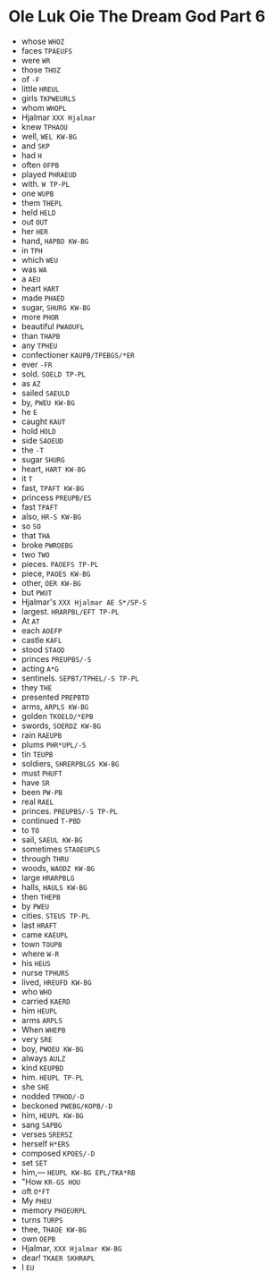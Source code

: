 # Ole Luk Oie The Dream God Part 6

* whose `WHOZ`
* faces `TPAEUFS`
* were `WR`
* those `THOZ`
* of `-F`
* little `HREUL`
* girls `TKPWEURLS`
* whom `WHOPL`
* Hjalmar `XXX Hjalmar`
* knew `TPHAOU`
* well, `WEL KW-BG`
* and `SKP`
* had `H`
* often `OFPB`
* played `PHRAEUD`
* with. `W TP-PL`
* one `WUPB`
* them `THEPL`
* held `HELD`
* out `OUT`
* her `HER`
* hand, `HAPBD KW-BG`
* in `TPH`
* which `WEU`
* was `WA`
* a `AEU`
* heart `HART`
* made `PHAED`
* sugar, `SHURG KW-BG`
* more `PHOR`
* beautiful `PWAOUFL`
* than `THAPB`
* any `TPHEU`
* confectioner `KAUPB/TPEBGS/*ER`
* ever `-FR`
* sold. `SOELD TP-PL`
* as `AZ`
* sailed `SAEULD`
* by, `PWEU KW-BG`
* he `E`
* caught `KAUT`
* hold `HOLD`
* side `SAOEUD`
* the `-T`
* sugar `SHURG`
* heart, `HART KW-BG`
* it `T`
* fast, `TPAFT KW-BG`
* princess `PREUPB/ES`
* fast `TPAFT`
* also, `HR-S KW-BG`
* so `SO`
* that `THA`
* broke `PWROEBG`
* two `TWO`
* pieces. `PAOEFS TP-PL`
* piece, `PAOES KW-BG`
* other, `OER KW-BG`
* but `PWUT`
* Hjalmar's `XXX Hjalmar AE S*/SP-S`
* largest. `HRARPBL/EFT TP-PL`
* At `AT`
* each `AOEFP`
* castle `KAFL`
* stood `STAOD`
* princes `PREUPBS/-S`
* acting `A*G`
* sentinels. `SEPBT/TPHEL/-S TP-PL`
* they `THE`
* presented `PREPBTD`
* arms, `ARPLS KW-BG`
* golden `TKOELD/*EPB`
* swords, `SOERDZ KW-BG`
* rain `RAEUPB`
* plums `PHR*UPL/-S`
* tin `TEUPB`
* soldiers, `SHRERPBLGS KW-BG`
* must `PHUFT`
* have `SR`
* been `PW-PB`
* real `RAEL`
* princes. `PREUPBS/-S TP-PL`
* continued `T-PBD`
* to `TO`
* sail, `SAEUL KW-BG`
* sometimes `STAOEUPLS`
* through `THRU`
* woods, `WAODZ KW-BG`
* large `HRARPBLG`
* halls, `HAULS KW-BG`
* then `THEPB`
* by `PWEU`
* cities. `STEUS TP-PL`
* last `HRAFT`
* came `KAEUPL`
* town `TOUPB`
* where `W-R`
* his `HEUS`
* nurse `TPHURS`
* lived, `HREUFD KW-BG`
* who `WHO`
* carried `KAERD`
* him `HEUPL`
* arms `ARPLS`
* When `WHEPB`
* very `SRE`
* boy, `PWOEU KW-BG`
* always `AULZ`
* kind `KEUPBD`
* him. `HEUPL TP-PL`
* she `SHE`
* nodded `TPHOD/-D`
* beckoned `PWEBG/KOPB/-D`
* him, `HEUPL KW-BG`
* sang `SAPBG`
* verses `SRERSZ`
* herself `H*ERS`
* composed `KPOES/-D`
* set `SET`
* him,— `HEUPL KW-BG EPL/TKA*RB`
* "How `KR-GS HOU`
* oft `O*FT`
* My `PHEU`
* memory `PHOEURPL`
* turns `TURPS`
* thee, `THAOE KW-BG`
* own `OEPB`
* Hjalmar, `XXX Hjalmar KW-BG`
* dear! `TKAER SKHRAPL`
* I `EU`
